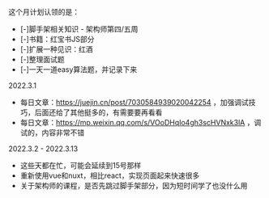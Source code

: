 这个月计划认领的是：

- [-]脚手架相关知识 - 架构师第四/五周
- [-]书籍：红宝书JS部分
- [-]扩展一种见识：红酒
- [-]整理面试题
- [-]一天一道easy算法题，并记录下来


2022.3.1
- 每日文章：https://juejin.cn/post/7030584939020042254 ，加强调试技巧，后面还给了其他挺多的，有需要要再看看
- 每日文章：https://mp.weixin.qq.com/s/VOoDHqIo4gh3scHVNxk3lA ，调试的，内容非常不错

2022.3.2 - 2022.3.13
- 这些天都在忙，可能会延续到15号那样
- 重新使用vue和nuxt，相比react，实现页面起来快速很多
- 关于架构师的课程，是否先跳过脚手架部分，因为短时间学了也没什么用
